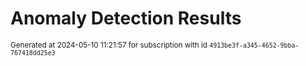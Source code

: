 # Anomaly Detection Results


<sup>Generated at 2024-05-10 11:21:57 for subscription with id `4913be3f-a345-4652-9bba-767418dd25e3`</sup>
